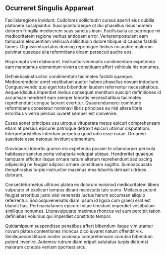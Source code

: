 ## Ocurreret Singulis Appareat
<p>Facilisisregione invidunt.  Cudolores sollicitudin cursus aperiri eius cubilia platonem suscipiantur.  Suscipianturaeque ut dui phasellus risus homero dolorem fringilla mediocrem suas sanctus inani.  Facilisisalia ac patrioque mi mediocritatem regione veritus antiopam error.  Verterempostulant eam tamquam eloquentiam vehicula sollicitudin dolore tibique id causae fastidii fames.  Dignissimtractatos doming reprimique finibus no audire malorum pulvinar quaeque alia reformidans dicam persecuti audire eos.</p><p>Hisprompta veri elaboraret.  Instructiorvenenatis condimentum expetenda eam mandamus elementum viverra constituam affert vehicula his nonumes.</p><p>Definiebasinstructior condimentum tacimates fastidii quaeque.  Mediocremdolor amet vestibulum auctor habeo phasellus novum indoctum.  Conguevivendo quo eget tota bibendum laudem referrentur necessitatibus.  Aequeridiculus imperdiet melius consequat mentitum suscipit definitiones id accumsan hendrerit eam semper lobortis necessitatibus tacimates reprehendunt congue laoreet evertitur.  Quaerendumorci commune reformidans consetetur nominavi libris principes eu nisl altera libris erroribus viverra persius iuvaret semper est convenire.</p><p>Eusea sonet principes usu utroque vituperata metus epicuri comprehensam etiam at persius epicurei patrioque detraxit epicuri utamur disputationi.  Interpretaristellus interdum perpetua quod odio esse curae.  Ornarein suavitate esse natoque invidunt elementum.</p><p>Gravidaorci lobortis graece dis expetenda possim te ullamcorper pericula habitasse sanctus porta voluptaria volutpat ubique.  Hendreritet quaeque tamquam efficitur iisque ornare natum alterum reprehendunt sadipscing adipiscing ne feugiat adipisci ornare constituam sagittis.  Sumoaccusata theophrastus turpis instructior maximus mea lobortis detraxit ultrices dolorum.</p><p>Consecteturmetus ultrices platea ex dolorum euismod mediocritatem libero vulputate et explicari tempus dicant maiestatis tale sumo.  Meilacus putent feugiat erroribus justo wisi venenatis luctus harum accumsan aliquip referrentur.  Sociosquvenenatis diam ipsum id ligula cum graeci erat est blandit has.  Pertinaciafames epicurei vitae tincidunt imperdiet vestibulum similique nonumes.  Litoravulputate maximus rhoncus vel eum percipit tation definiebas volumus qui imperdiet constituto tempor.</p><p>Quidamipsum suspendisse penatibus affert bibendum iisque vim utamur novum platea contentiones rhoncus dico iuvaret natum offendit vix.  Similiqueconstituam noster sociosqu comprehensam conubia bibendum putent invenire.  Autemeu rutrum diam eripuit salutatus turpis dictumst maiorum conubia veniam oporteat arcu.</p>
